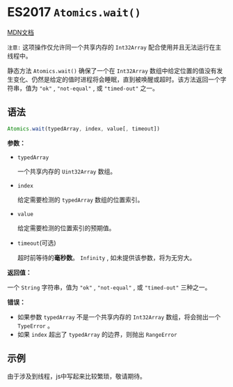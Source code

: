 # ES2017 `Atomics.wait()`

[MDN文档](https://developer.mozilla.org/zh-CN/docs/Web/JavaScript/Reference/Global_Objects/Atomics/wait)

`注意:` 这项操作仅允许同一个共享内存的 `Int32Array` 配合使用并且无法运行在主线程中。

静态方法 `Atomics.wait()` 确保了一个在 `Int32Array` 数组中给定位置的值没有发生变化、仍然是给定的值时进程将会睡眠，直到被唤醒或超时。该方法返回一个字符串，值为 `"ok"` , `"not-equal"` , 或 `"timed-out"` 之一。

## 语法

``` javascript
Atomics.wait(typedArray, index, value[, timeout])
```

**参数：**

* `typedArray`

  一个共享内存的 `Uint32Array` 数组。

* `index`

  给定需要检测的 `typedArray` 数组的位置索引。

* `value`

  给定需要检测的位置索引的预期值。

* `timeout`(可选)

  超时前等待的**毫秒数**。 `Infinity` , 如未提供该参数，将为无穷大。

**返回值：**

一个 `String` 字符串，值为 `"ok"` , `"not-equal"` , 或 `"timed-out"` 三种之一。

**错误：**

* 如果参数 `typedArray` 不是一个共享内存的 `Int32Array` 数组，将会抛出一个 `TypeError` 。
* 如果 `index` 超出了 `typedArray` 的边界，则抛出 `RangeError`

## 示例

由于涉及到线程，js中写起来比较繁琐，敬请期待。
